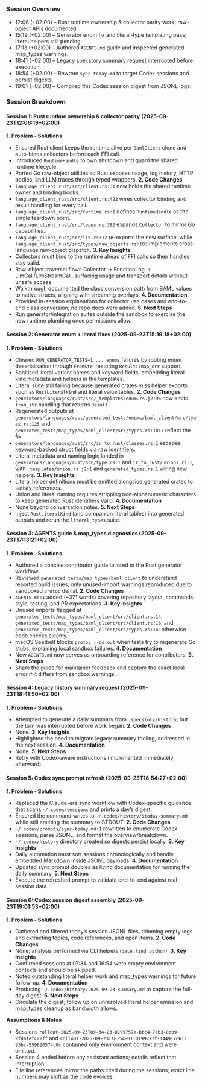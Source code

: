 ### Session Overview
- 12:06 (+02:00) – Rust runtime ownership & collector parity work; raw-object APIs documented.
- 15:19 (+02:00) – Generator enum fix and literal-type templating pass; literal helpers still pending.
- 17:13 (+02:00) – Authored `AGENTS.md` guide and inspected generated map_types warnings.
- 18:41 (+02:00) – Legacy specstory summary request interrupted before execution.
- 18:54 (+02:00) – Rewrote `sync-today.md` to target Codex sessions and persist digests.
- 19:01 (+02:00) – Compiled this Codex session digest from JSONL logs.

### Session Breakdown

#### Session 1: Rust runtime ownership & collector parity (2025-09-23T12:06:19+02:00)
**1. Problem - Solutions**
- Ensured Rust client keeps the runtime alive per `BamlClient` clone and auto-binds collectors before each FFI call.
- Introduced `RuntimeHandle` to own shutdown and guard the shared runtime lifecycle.
- Ported Go raw-object utilities so Rust exposes usage, log history, HTTP bodies, and LLM traces through typed wrappers.
**2. Code Changes**
- `language_client_rust/src/client.rs:31` now holds the shared runtime owner and binding hooks.
- `language_client_rust/src/client.rs:422` wires collector binding and result handling for every call.
- `language_client_rust/src/runtime.rs:1` defines `RuntimeHandle` as the single teardown point.
- `language_client_rust/src/types.rs:382` expands `Collector` to mirror Go capabilities.
- `language_client_rust/src/lib.rs:12` re-exports the new surface, while `language_client_rust/src/types/raw_objects.rs:103` implements cross-language raw-object dispatch.
**3. Key Insights**
- Collectors must bind to the runtime ahead of FFI calls so their handles stay valid.
- Raw-object traversal flows Collector → FunctionLog → LlmCall/LlmStreamCall, surfacing usage and transport details without unsafe access.
- Walkthrough documented the class conversion path from BAML values to native structs, aligning with streaming overlays.
**4. Documentation**
- Provided in-session explanations for collector use cases and end-to-end class conversion; no repo docs were added.
**5. Next Steps**
- Run generator/integration suites outside the sandbox to exercise the new runtime plumbing once permissions allow.

#### Session 2: Generator enum + literal fixes (2025-09-23T15:19:18+02:00)
**1. Problem - Solutions**
- Cleared `RUN_GENERATOR_TESTS=1 ... enums` failures by routing enum deserialisation through `FromStr`, restoring `Result::map_err` support.
- Sanitised literal variant names and keyword fields, embedding literal-kind metadata and helpers in the templates.
- Literal suite still failing because generated crates miss helper exports such as `RustLiteralKind` and literal value tables.
**2. Code Changes**
- `generators/languages/rust/src/_templates/enum.rs.j2:96` now emits `from_str` handling that returns `Result`.
- Regenerated outputs at `generators/languages/rust/generated_tests/enums/baml_client/src/types.rs:125` and `generated_tests/map_types/baml_client/src/types.rs:1017` reflect the fix.
- `generators/languages/rust/src/ir_to_rust/classes.rs:1` escapes keyword-backed struct fields via raw identifiers.
- Literal metadata and naming logic landed in `generators/languages/rust/src/type.rs:1` and `ir_to_rust/unions.rs:1`, with `_templates/union.rs.j2:1` and `generated_types.rs:1` wiring new helpers.
**3. Key Insights**
- Literal helper definitions must be emitted alongside generated crates to satisfy references.
- Union and literal naming requires stripping non-alphanumeric characters to keep generated Rust identifiers valid.
**4. Documentation**
- None beyond conversation notes.
**5. Next Steps**
- Inject `RustLiteralKind` (and companion literal tables) into generated outputs and rerun the `literal_types` suite.

#### Session 3: AGENTS guide & map_types diagnostics (2025-09-23T17:13:21+02:00)
**1. Problem - Solutions**
- Authored a concise contributor guide tailored to the Rust generator workflow.
- Reviewed `generated_tests/map_types/baml_client` to understand reported build issues; only unused-import warnings reproduced due to sandboxed `protoc` denial.
**2. Code Changes**
- `AGENTS.md:1` added (~371 words) covering repository layout, commands, style, testing, and PR expectations.
**3. Key Insights**
- Unused imports flagged at `generated_tests/map_types/baml_client/src/client.rs:14`, `generated_tests/map_types/baml_client/src/client.rs:16`, and `generated_tests/map_types/baml_client/src/types.rs:14`; otherwise code checks cleanly.
- macOS Seatbelt blocks `protoc --go_out` when tests try to regenerate Go stubs, explaining local sandbox failures.
**4. Documentation**
- New `AGENTS.md` now serves as onboarding reference for contributors.
**5. Next Steps**
- Share the guide for maintainer feedback and capture the exact local error if it differs from sandbox warnings.

#### Session 4: Legacy history summary request (2025-09-23T18:41:50+02:00)
**1. Problem - Solutions**
- Attempted to generate a daily summary from `.specstory/history`, but the turn was interrupted before work began.
**2. Code Changes**
- None.
**3. Key Insights**
- Highlighted the need to migrate legacy summary tooling, addressed in the next session.
**4. Documentation**
- None.
**5. Next Steps**
- Retry with Codex-aware instructions (implemented immediately afterward).

#### Session 5: Codex sync prompt refresh (2025-09-23T18:54:27+02:00)
**1. Problem - Solutions**
- Replaced the Claude-era sync workflow with Codex-specific guidance that scans `~/.codex/sessions` and prints a day’s digest.
- Ensured the command writes to `~/.codex/history/$today-summary.md` while still emitting the summary to STDOUT.
**2. Code Changes**
- `~/.codex/prompts/sync-today.md:1` rewritten to enumerate Codex sessions, parse JSONL, and format the overview/breakdown.
- `~/.codex/history` directory created so digests persist locally.
**3. Key Insights**
- Daily automation must sort sessions chronologically and handle embedded Markdown inside JSONL payloads.
**4. Documentation**
- Updated sync prompt doubles as living documentation for running the daily summary.
**5. Next Steps**
- Execute the refreshed prompt to validate end-to-end against real session data.

#### Session 6: Codex session digest assembly (2025-09-23T19:01:53+02:00)
**1. Problem - Solutions**
- Gathered and filtered today’s session JSONL files, trimming empty logs and extracting topics, code references, and open items.
**2. Code Changes**
- None; analysis performed via CLI helpers (`date`, `find`, `python`).
**3. Key Insights**
- Confirmed sessions at 07:34 and 16:54 were empty environment contexts and should be skipped.
- Noted outstanding literal helper work and map_types warnings for future follow-up.
**4. Documentation**
- Producing `~/.codex/history/2025-09-23-summary.md` to capture the full-day digest.
**5. Next Steps**
- Circulate the digest; follow up on unresolved literal helper emission and map_types cleanup as bandwidth allows.

**Assumptions & Notes**
- Sessions `rollout-2025-09-23T09-34-23-0199757e-bbc4-7eb3-8bb9-9fdafefc22ff` and `rollout-2025-09-23T18-54-01-0199777f-1449-7c61-93bc-559620574c0c` contained only environment context and were omitted.
- Session 4 ended before any assistant actions; details reflect that interruption.
- File line references mirror the paths cited during the sessions; exact line numbers may shift as the code evolves.
